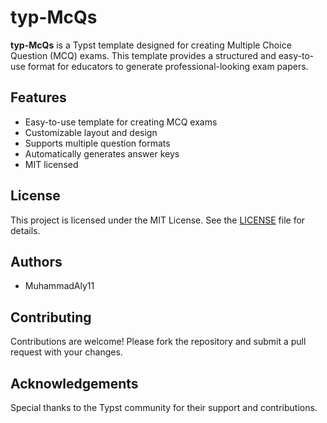 # typ-McQs

**typ-McQs** is a Typst template designed for creating Multiple Choice Question (MCQ) exams. This template provides a structured and easy-to-use format for educators to generate professional-looking exam papers.

## Features

- Easy-to-use template for creating MCQ exams
- Customizable layout and design
- Supports multiple question formats
- Automatically generates answer keys
- MIT licensed

## License

This project is licensed under the MIT License. See the [LICENSE](LICENSE) file for details.

## Authors

- MuhammadAly11

## Contributing

Contributions are welcome! Please fork the repository and submit a pull request with your changes.

## Acknowledgements

Special thanks to the Typst community for their support and contributions.
